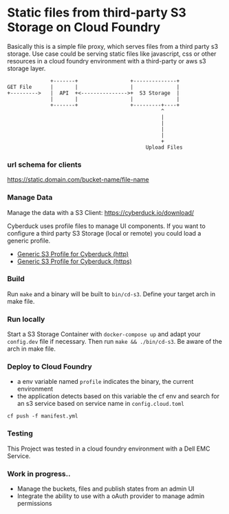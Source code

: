 # Static files from third-party S3 Storage on Cloud Foundry

Basically this is a simple file proxy, which serves files from a third party s3 storage. Use case could be serving 
static files like javascript, css or other resources in a cloud foundry environment with 
a third-party or aws s3 storage layer.

```
              +-------+                 +--------------+
GET File      |       |                 |              |
+--------->   |  API  +<--------------->+  S3 Storage  |
              |       |                 |              |
              +-------+                 +---------+----+
                                                  ^
                                                  |
                                                  |
                                                  |
                                                  |
                                                  +
                                             Upload Files

```

### url schema for clients
https://static.domain.com/bucket-name/file-name

### Manage Data
Manage the data with a S3 Client:  https://cyberduck.io/download/

Cyberduck uses profile files to manage UI components. If you want to configure a third party 
S3 Storage (local or remote) you could load a generic profile. 

- [Generic S3 Profile for Cyberduck (http)](https://svn.cyberduck.io/trunk/profiles/S3%20(HTTP).cyberduckprofile)
- [Generic S3 Profile for Cyberduck (https)](https://svn.cyberduck.io/trunk/profiles/S3%20(HTTPS).cyberduckprofile)

### Build

Run `make` and a binary will be built to `bin/cd-s3`. Define your target arch in make file. 

### Run locally

Start a S3 Storage Container with `docker-compose up` and adapt your `config.dev` file if necessary. 
Then run `make && ./bin/cd-s3`. Be aware of the arch in make file. 

### Deploy to Cloud Foundry

- a env variable named `profile` indicates the binary, the current environment
- the application detects based on this variable the cf env and search for an s3 
service based on service name in `config.cloud.toml`

`cf push -f manifest.yml`

### Testing

This Project was tested in a cloud foundry environment with a Dell EMC Service.

### Work in progress..

- Manage the buckets, files and publish states from an admin UI
- Integrate the ability to use with a oAuth provider to manage admin permissions
